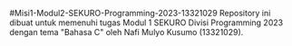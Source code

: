 #Misi1-Modul2-SEKURO-Programming-2023-13321029
Repository ini dibuat untuk memenuhi tugas Modul 1 SEKURO Divisi Programming 2023 dengan tema "Bahasa C" oleh Nafi Mulyo Kusumo (13321029).